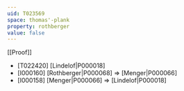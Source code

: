 ```yaml
---
uid: T023569
space: thomas'-plank
property: rothberger
value: false
---
```

[[Proof]]

* [T022420] [Lindelof|P000018]
* [I000160] [Rothberger|P000068] => [Menger|P000066]
* [I000158] [Menger|P000066] => [Lindelof|P000018]

